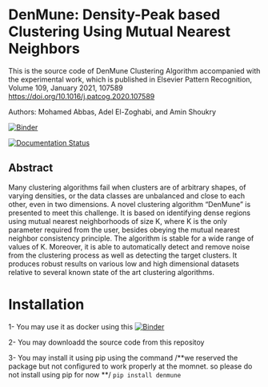 # DenMune: Density-Peak based Clustering Using Mutual Nearest Neighbors

This is the source code of DenMune Clustering Algorithm accompanied with the experimental work, which is published in Elsevier Pattern Recognition, Volume 109, January 2021, 107589
https://doi.org/10.1016/j.patcog.2020.107589

Authors: Mohamed Abbas, Adel El-Zoghabi, and Amin Shoukry

[![Binder](https://mybinder.org/badge_logo.svg)](https://mybinder.org/v2/gh/egy1st/denmune-clustering-algorithm/HEAD)

[![Documentation Status](https://readthedocs.org/projects/denmune-docs/badge/?version=latest)](https://denmune-docs.readthedocs.io/en/latest/?badge=latest)
      


Abstract
----

Many clustering algorithms fail when clusters are of arbitrary shapes, of varying densities, or the data classes are unbalanced and close to each other, even in two dimensions. A novel clustering algorithm “DenMune” is presented to meet this challenge. It is based on identifying dense regions using mutual nearest neighborhoods of size K, where K is the only parameter required from the user, besides obeying the mutual nearest neighbor consistency principle. The algorithm is stable for a wide range of values of K. Moreover, it is able to automatically detect and remove noise from the clustering process as well as detecting the target clusters. It produces robust results on various low and high dimensional datasets relative to several known state of the art clustering algorithms.

Installation
====
1- You may use it as docker using this 
[![Binder](https://mybinder.org/badge_logo.svg)](https://mybinder.org/v2/gh/egy1st/denmune-clustering-algorithm/HEAD)

2- You may downloadd the source code  from this repositoy


3- You may install it using pip using the command 
/**we reserved the package but not configured to work properly at the momnet. so please do not install using pip for now **/
<code>pip install denmune</code>
